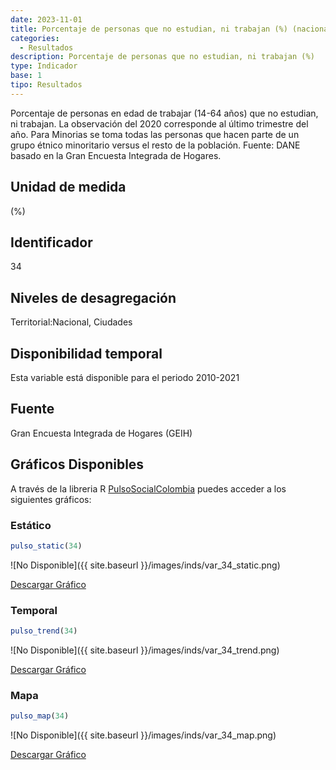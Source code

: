 ```yaml
---
date: 2023-11-01
title: Porcentaje de personas que no estudian, ni trabajan (%) (nacional_etnia)
categories:
  - Resultados
description: Porcentaje de personas que no estudian, ni trabajan (%)
type: Indicador
base: 1
tipo: Resultados
--- 
```


Porcentaje de personas en edad de trabajar (14-64 años) que no estudian, ni trabajan. La observación del 2020 corresponde al último trimestre del año. Para Minorias se toma todas las personas que hacen parte de un grupo étnico minoritario versus el resto de la población.
Fuente: DANE basado en la Gran Encuesta Integrada de Hogares.

## Unidad de medida
(%)

## Identificador
34

## Niveles de desagregación
Territorial:Nacional, Ciudades

## Disponibilidad temporal
Esta variable está disponible para el periodo 2010-2021

## Fuente
Gran Encuesta Integrada de Hogares (GEIH)

## Gráficos Disponibles

A través de la libreria R [PulsoSocialColombia](https://github.com/pulsosocialcolombia/PulsoSocialColombia) puedes acceder a los siguientes gráficos:

### Estático

``` R
pulso_static(34)
```

![No Disponible]({{ site.baseurl }}/images/inds/var_34_static.png)

<a href='{{ site.baseurl }}/images/inds/var_34_static.png'>Descargar Gráfico</a>

### Temporal

``` R
pulso_trend(34)
```

![No Disponible]({{ site.baseurl }}/images/inds/var_34_trend.png)

<a href='{{ site.baseurl }}/images/inds/var_34_trend.png'>Descargar Gráfico</a>

### Mapa

``` R
pulso_map(34)
```

![No Disponible]({{ site.baseurl }}/images/inds/var_34_map.png)

<a href='{{ site.baseurl }}/images/inds/var_34_map.png'>Descargar Gráfico</a>